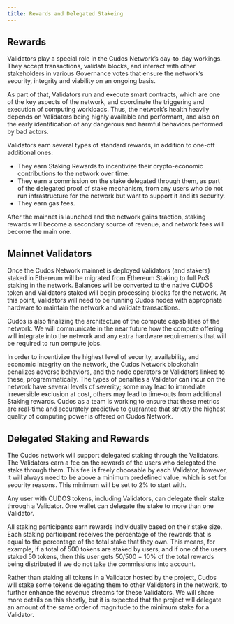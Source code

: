 ```yaml
---
title: Rewards and Delegated Stakeing
---
```


## Rewards

Validators play a special role in the Cudos Network’s day-to-day workings. They accept transactions, validate blocks, and interact with other stakeholders in various Governance votes that ensure the network’s security, integrity and viability on an ongoing basis.

As part of that, Validators run and execute smart contracts, which are one of the key aspects of the network, and coordinate the triggering and execution of computing workloads. Thus, the network’s health heavily depends on Validators being highly available and performant, and also on the early identification of any dangerous and harmful behaviors performed by bad actors.

Validators earn several types of standard rewards, in addition to one-off additional ones:

* They earn Staking Rewards to incentivize their crypto-economic contributions to the network over time.
* They earn a commission on the stake delegated through them, as part of the delegated proof of stake mechanism, from any users who do not run infrastructure for the network but want to support it and its security.
* They earn gas fees.

After the mainnet is launched and the network gains traction, staking rewards will become a secondary source of revenue, and network fees will become the main one.

## Mainnet Validators

Once the Cudos Network mainnet is deployed Validators (and stakers) staked in Ethereum will be migrated from Ethereum Staking to full PoS staking in the network. Balances will be converted to the native CUDOS token and Validators staked will begin processing blocks for the network. At this point, Validators will need to be running Cudos nodes with appropriate hardware to maintain the network and validate transactions.

Cudos is also finalizing the architecture of the compute capabilities of the network. We will communicate in the near future how the compute offering will integrate into the network and any extra hardware requirements that will be required to run compute jobs.

In order to incentivize the highest level of security, availability, and economic integrity on the network, the Cudos Network blockchain penalizes adverse behaviors, and the node operators or Validators linked to these, programmatically. The types of penalties a Validator can incur on the network have several levels of severity; some may lead to immediate irreversible exclusion at cost, others may lead to time-outs from additional Staking rewards. Cudos as a team is working to ensure that these metrics are real-time and accurately predictive to guarantee that strictly the highest quality of computing power is offered on Cudos Network.

## Delegated Staking and Rewards

The Cudos network will support delegated staking through the Validators. The Validators earn a fee on the rewards of the users who delegated the stake through them. This fee is freely choosable by each Validator, however, it will always need to be above a minimum predefined value, which is set for security reasons. This minimum will be set to 2% to start with.

Any user with CUDOS tokens, including Validators, can delegate their stake through a Validator. One wallet can delegate the stake to more than one Validator.

All staking participants earn rewards individually based on their stake size. Each staking participant receives the percentage of the rewards that is equal to the percentage of the total stake that they own. This means, for example, if a total of 500 tokens are staked by users, and if one of the users staked 50 tokens, then this user gets 50/500 = 10% of the total rewards being distributed if we do not take the commissions into account.

Rather than staking all tokens in a Validator hosted by the project, Cudos will stake some tokens delegating them to other Validators in the network, to further enhance the revenue streams for these Validators. We will share more details on this shortly, but it is expected that the project will delegate an amount of the same order of magnitude to the minimum stake for a Validator.
